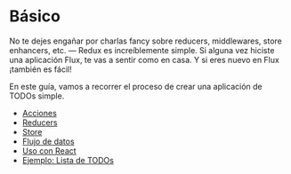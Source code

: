 # Básico
No te dejes engañar por charlas fancy sobre reducers, middlewares, store enhancers, etc. — Redux es increíblemente simple. Si alguna vez hiciste una aplicación Flux, te vas a sentir como en casa. Y si eres nuevo en Flux ¡también es fácil!

En este guía, vamos a recorrer el proceso de crear una aplicación de TODOs simple.

* [Acciones](basico/acciones.md)
* [Reducers](basico/reducers.md)
* [Store](basico/store.md)
* [Flujo de datos](basico/flujo-de-datos.md)
* [Uso con React](basico/uso-con-react.md)
* [Ejemplo: Lista de TODOs](basico/ejemplo-todos.md)